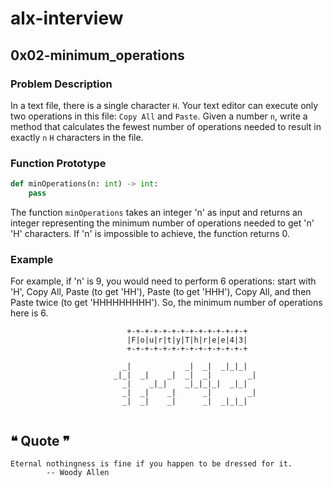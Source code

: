 # alx-interview

## 0x02-minimum_operations

### Problem Description

In a text file, there is a single character `H`. Your text editor can execute only two operations in this file: `Copy All` and `Paste`. Given a number `n`, write a method that calculates the fewest number of operations needed to result in exactly `n` `H` characters in the file.

### Function Prototype

```python
def minOperations(n: int) -> int:
    pass
```

The function `minOperations` takes an integer 'n' as input and returns an integer representing the minimum number of operations needed to get 'n' 'H' characters. If 'n' is impossible to achieve, the function returns 0.

### Example

For example, if 'n' is 9, you would need to perform 6 operations: start with 'H', Copy All, Paste (to get 'HH'), Paste (to get 'HHH'), Copy All, and then Paste twice (to get 'HHHHHHHHH'). So, the minimum number of operations here is 6.

```
                          +-+-+-+-+-+-+-+-+-+-+-+-+-+
                          |F|o|u|r|t|y|T|h|r|e|e|4|3|
                          +-+-+-+-+-+-+-+-+-+-+-+-+-+
                                                         
                         _|            _|  _|  _|_|_|    
                       _|_|  _|    _|  _|  _|        _|  
                         _|    _|_|    _|_|_|_|  _|_|    
                         _|  _|    _|      _|        _|  
                         _|  _|    _|      _|  _|_|_|    
                                                         
```
                                                         
## ❝ Quote ❞

```
Eternal nothingness is fine if you happen to be dressed for it.
		-- Woody Allen
```
